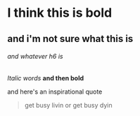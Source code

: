 
# I think this is bold
## and i'm not sure what this is
###### and whatever h6 is 




*Italic words*
**and then bold**

and here's an inspirational quote
>get busy livin or get busy dyin

